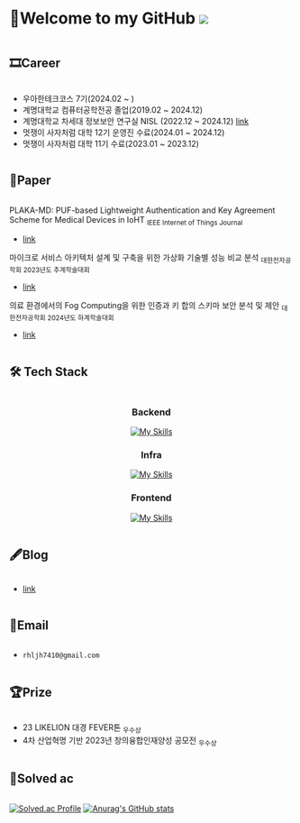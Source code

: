 # 👋Welcome to my GitHub ![](https://komarev.com/ghpvc/?username=changuii&label=Profile%20views&color=af4bf1&style=flat) 

<h2 style="display: inline-block; vertical-align: middle;">🎞Career </h2>

- 우아한테크코스 7기(2024.02 ~ )
- 계명대학교 컴퓨터공학전공 졸업(2019.02 ~ 2024.12)
- 계명대학교 차세대 정보보안 연구실 NISL (2022.12 ~ 2024.12) [link](https://nisl.vercel.app/)
- 멋쟁이 사자처럼 대학 12기 운영진 수료(2024.01 ~ 2024.12)
- 멋쟁이 사자처럼 대학 11기 수료(2023.01 ~ 2023.12)

<h2 style="display: inline-block; vertical-align: middle;">📜Paper</h2>

PLAKA-MD: PUF-based Lightweight Authentication and Key Agreement Scheme for Medical Devices in IoHT <sub>IEEE Internet of Things Journal</sub>
- [link](https://ieeexplore.ieee.org/document/10906502)

마이크로 서비스 아키텍처 설계 및 구축을 위한 가상화 기술별 성능 비교 분석 <sub>대한전자공학회 2023년도 추계학술대회</sub>
- [link](https://www.dbpia.co.kr/journal/articleDetail?nodeId=NODE11701299)

의료 환경에서의 Fog Computing을 위한 인증과 키 합의 스키마 보안 분석 및 제안 <sub>대한전자공학회 2024년도 하계학술대회</sub>
- [link](https://www.dbpia.co.kr/journal/articleDetail?nodeId=NODE11891096)

<h2 style="display: inline-block; vertical-align: middle;">🛠 Tech Stack </h2>

<div align=center>

<h3>Backend</h3>

[![My Skills](https://skillicons.dev/icons?i=spring,hibernate&theme=light)](https://skillicons.dev)

<h3>Infra</h3>

[![My Skills](https://skillicons.dev/icons?i=ubuntu,aws,docker&theme=light)](https://skillicons.dev)

<h3>Frontend</h3>

[![My Skills](https://skillicons.dev/icons?i=react,nextjs,tailwind,vite&theme=light)](https://skillicons.dev)
</div>

<h2 style="display: inline-block; vertical-align: middle;">🖋Blog</h2>

- [link](https://g-db.tistory.com/)

<h2 style="display: inline-block; vertical-align: middle;">📧Email</h2>

- `rhljh7410@gmail.com`

<h2 style="display: inline-block; vertical-align: middle;">🏆Prize </h2>

- 23 LIKELION 대경 FEVER톤 <sub>우수상</sub>
- 4차 산업혁명 기반 2023년 창의융합인재양성 공모전 <sub>우수상</sub>

<h2 style="display: inline-block; vertical-align: middle;">🏅Solved ac </h2>

[![Solved.ac Profile](http://mazassumnida.wtf/api/generate_badge?boj=rhljh201)](https://solved.ac/rhljh201)
[![Anurag's GitHub stats](https://github-readme-stats.vercel.app/api?username=changuii&theme=graywhite)](https://github.com/anuraghazra/github-readme-stats)  
